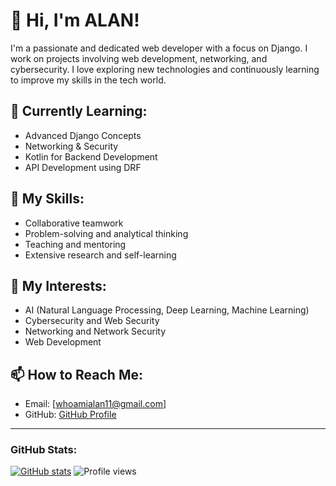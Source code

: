 # 👋 Hi, I'm ALAN!

I'm a passionate and dedicated web developer with a focus on Django. I work on projects involving web development, networking, and cybersecurity. I love exploring new technologies and continuously learning to improve my skills in the tech world.

## 🌱 Currently Learning:
- Advanced Django Concepts
- Networking & Security
- Kotlin for Backend Development
- API Development using DRF

## 💼 My Skills:
- Collaborative teamwork
- Problem-solving and analytical thinking
- Teaching and mentoring
- Extensive research and self-learning

## 🧠 My Interests:
- AI (Natural Language Processing, Deep Learning, Machine Learning)
- Cybersecurity and Web Security
- Networking and Network Security
- Web Development 

## 📫 How to Reach Me:
- Email: [whoamialan11@gmail.com]
- GitHub: [GitHub Profile](https://github.com/alanhasn)

---

### GitHub Stats:
[![GitHub stats](https://github-readme-stats.vercel.app/api?username=alanhasn&show_icons=true&theme=radical)](https://github.com/alanhasn)
![Profile views](https://komarev.com/ghpvc/?username=alanhasn&label=Profile%20views&color=blue&style=flat)

